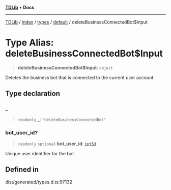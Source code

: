 [**TDLib**](../../../../../../README.md) • **Docs**

***

[TDLib](../../../../../../modules.md) / [index](../../../../../README.md) / [types](../../../README.md) / [default](../README.md) / deleteBusinessConnectedBot$Input

# Type Alias: deleteBusinessConnectedBot$Input

> **deleteBusinessConnectedBot$Input**: `object`

Deletes the business bot that is connected to the current user account

## Type declaration

### \_

> `readonly` **\_**: `"deleteBusinessConnectedBot"`

### bot\_user\_id?

> `readonly` `optional` **bot\_user\_id**: [`int53`](int53.md)

Unique user identifier for the bot

## Defined in

dist/generated/types.d.ts:97132
